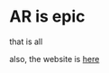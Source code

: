 # AR is epic
that is all

also, the website is <a href="https://bluestarburst.github.io/ARWorld/" target="_blank">here</a>
